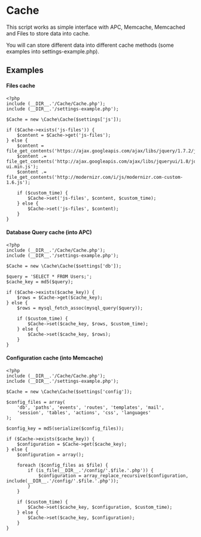 Cache
=====

This script works as simple interface with APC, Memcache, Memcached and Files to store data into cache.

You will can store different data into different cache methods (some examples into settings-example.php).

Examples
--------

#### Files cache

    <?php
    include (__DIR__.'/Cache/Cache.php');
    include (__DIR__.'/settings-example.php');

    $Cache = new \Cache\Cache($settings['js']);

    if ($Cache->exists('js-files')) {
        $content = $Cache->get('js-files');
    } else {
        $content =  file_get_contents('https://ajax.googleapis.com/ajax/libs/jquery/1.7.2/jquery.min.js');
        $content .= file_get_contents('http://ajax.googleapis.com/ajax/libs/jqueryui/1.8/jquery-ui.min.js');
        $content .= file_get_contents('http://modernizr.com/i/js/modernizr.com-custom-1.6.js');

        if ($custom_time) {
            $Cache->set('js-files', $content, $custom_time);
        } else {
            $Cache->set('js-files', $content);
        }
    }

#### Database Query cache (into APC)

    <?php
    include (__DIR__.'/Cache/Cache.php');
    include (__DIR__.'/settings-example.php');

    $Cache = new \Cache\Cache($settings['db']);

    $query = 'SELECT * FROM Users;';
    $cache_key = md5($query);

    if ($Cache->exists($cache_key)) {
        $rows = $Cache->get($cache_key);
    } else {
        $rows = mysql_fetch_assoc(mysql_query($query));

        if ($custom_time) {
            $Cache->set($cache_key, $rows, $custom_time);
        } else {
            $Cache->set($cache_key, $rows);
        }
    }

#### Configuration cache (into Memcache)

    <?php
    include (__DIR__.'/Cache/Cache.php');
    include (__DIR__.'/settings-example.php');

    $Cache = new \Cache\Cache($settings['config']);

    $config_files = array(
        'db', 'paths', 'events', 'routes', 'templates', 'mail',
        'session', 'tables', 'actions', 'css', 'languages'
    );

    $config_key = md5(serialize($config_files));

    if ($Cache->exists($cache_key)) {
        $configuration = $Cache->get($cache_key);
    } else {
        $configuration = array();

        foreach ($config_files as $file) {
            if (is_file(__DIR__.'/config/'.$file.'.php')) {
                $configuration = array_replace_recursive($configuration, include(__DIR__.'/config/'.$file.'.php'));
            }
        }

        if ($custom_time) {
            $Cache->set($cache_key, $configuration, $custom_time);
        } else {
            $Cache->set($cache_key, $configuration);
        }
    }